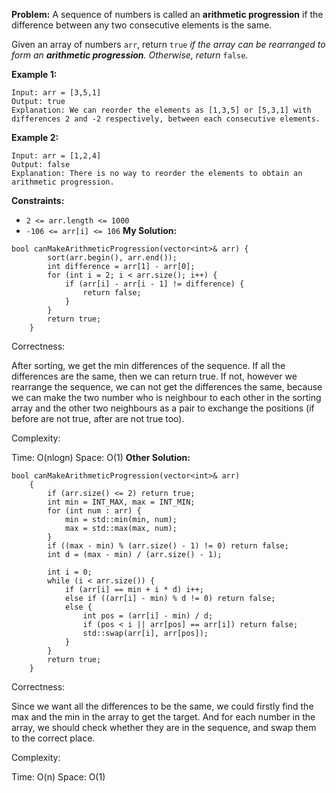 **Problem:**
A sequence of numbers is called an **arithmetic progression** if the difference between any two consecutive elements is the same.

Given an array of numbers `arr`, return `true` *if the array can be rearranged to form an **arithmetic progression**. Otherwise, return* `false`.

 

**Example 1:**

```
Input: arr = [3,5,1]
Output: true
Explanation: We can reorder the elements as [1,3,5] or [5,3,1] with differences 2 and -2 respectively, between each consecutive elements.
```

**Example 2:**

```
Input: arr = [1,2,4]
Output: false
Explanation: There is no way to reorder the elements to obtain an arithmetic progression.
```

 

**Constraints:**

- `2 <= arr.length <= 1000`
- `-106 <= arr[i] <= 106`
**My Solution:**
```
bool canMakeArithmeticProgression(vector<int>& arr) {
        sort(arr.begin(), arr.end());
        int difference = arr[1] - arr[0];
        for (int i = 2; i < arr.size(); i++) {
            if (arr[i] - arr[i - 1] != difference) {
                return false;
            }
        }
        return true;
    }
```
Correctness:

After sorting, we get the min differences of the sequence. If all the differences are the same, then we can return true. If not, however we rearrange the sequence, we can not get the differences the same, because we can make the two number who is neighbour to each other in the sorting array and the other two neighbours as a pair to exchange the positions (if before are not true, after are not true too). 

Complexity:

Time: O(nlogn)
Space: O(1)
**Other Solution:**
```
bool canMakeArithmeticProgression(vector<int>& arr)
    {
        if (arr.size() <= 2) return true;
        int min = INT_MAX, max = INT_MIN;
        for (int num : arr) {
            min = std::min(min, num);
            max = std::max(max, num);
        }
        if ((max - min) % (arr.size() - 1) != 0) return false;
        int d = (max - min) / (arr.size() - 1);

        int i = 0;
        while (i < arr.size()) {
            if (arr[i] == min + i * d) i++;
            else if ((arr[i] - min) % d != 0) return false;
            else {
                int pos = (arr[i] - min) / d;
                if (pos < i || arr[pos] == arr[i]) return false;
                std::swap(arr[i], arr[pos]);
            }
        }
        return true;
    }
```
Correctness:

Since we want all the differences to be the same, we could firstly find the max and the min in the array to get the target. And for each number in the array, we should check whether they are in the sequence, and swap them to the correct place.

Complexity:

Time: O(n)
Space: O(1)